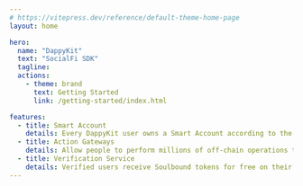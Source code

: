 ```yaml
---
# https://vitepress.dev/reference/default-theme-home-page
layout: home

hero:
  name: "DappyKit"
  text: "SocialFi SDK"
  tagline:
  actions:
    - theme: brand
      text: Getting Started
      link: /getting-started/index.html

features:
  - title: Smart Account
    details: Every DappyKit user owns a Smart Account according to the ERC-4337 standard. People can perform transactions without complex crypto science.
  - title: Action Gateways
    details: Allow people to perform millions of off-chain operations through gateways before the transaction appears on-chain.
  - title: Verification Service
    details: Verified users receive Soulbound tokens for free on their Smart Account. Developers can be sure they are dealing with a person, not a bot.
---
```


